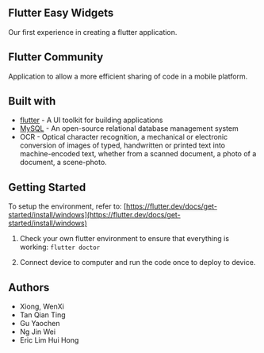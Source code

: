 ## Flutter Easy Widgets
Our first experience in creating a flutter application.

## Flutter Community
Application to allow a more efficient sharing of code in a mobile platform.

## Built with
- [flutter](https://flutter.dev/) \- A UI toolkit for building applications
- [MySQL](https://www.mysql.com/) \- An open\-source relational database management system
- OCR \- Optical character recognition, a mechanical or electronic conversion of images of typed, handwritten or printed text into machine-encoded text, whether from a scanned document, a photo of a document, a scene-photo.

## Getting Started
To setup the environment, refer to: [https://flutter.dev/docs/get-started/install/windows](https://flutter.dev/docs/get-started/install/windows)

1. Check your own flutter environment to ensure that everything is working: 
`flutter doctor`

2. Connect device to computer and run the code once to deploy to device.

## Authors
- Xiong, WenXi
- Tan Qian Ting
- Gu Yaochen
- Ng Jin Wei
- Eric Lim Hui Hong
